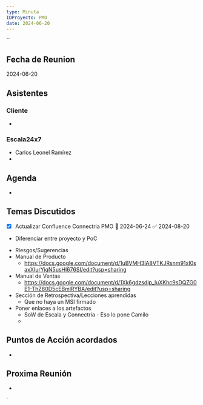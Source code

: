 ```yaml
---
type: Minuta
IDProyecto: PMO
date: 2024-06-20
---
```

``

## Fecha de Reunion
2024-06-20

## Asistentes

### Cliente
* 
### Escala24x7
- Carlos Leonel Ramírez
-  

## Agenda
* 
## Temas Discutidos
- [x] Actualizar Confluence Connectria PMO 📅 2024-06-24 ✅ 2024-08-20
* Diferenciar entre proyecto y PoC
- Riesgos/Sugerencias
- Manual de Producto
	- https://docs.google.com/document/d/1uBVMH3lA8VTKJRsnm91xI0saxXIurYiqN5usHl676SI/edit?usp=sharing
- Manual de Ventas
	- https://docs.google.com/document/d/1Xk6gdzsdip_luXKhc9sDQZG0E1-ThZ80D5cEBmlRYBA/edit?usp=sharing
- Sección de Retrospectiva/Lecciones aprendidas
	- Que no haya un MSI firmado
- Poner enlaces a los artefactos
	-  SoW de Escala y Connectria - Eso lo pone Camilo
	- 


## Puntos de Acción acordados
*  

## Proxima Reunión
*   

`